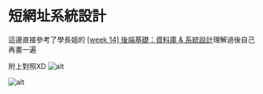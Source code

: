 # 短網址系統設計
這邊直接參考了學長姐的 [[week 14] 後端基礎：資料庫 & 系統設計](https://hackmd.io/@Heidi-Liu/note-database-and-system-design)理解過後自己再畫一遍

附上對照XD
![alt](https://i.imgur.com/ODL6mPz.png)

![alt](https://i.imgur.com/Hvw7Buc.jpeg)
